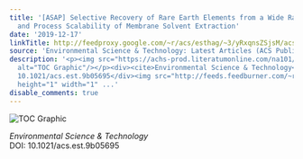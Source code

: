 ```yaml
---
title: '[ASAP] Selective Recovery of Rare Earth Elements from a Wide Range of E-Waste
  and Process Scalability of Membrane Solvent Extraction'
date: '2019-12-17'
linkTitle: http://feedproxy.google.com/~r/acs/esthag/~3/yRxqnsZSjsM/acs.est.9b05695
source: 'Environmental Science & Technology: Latest Articles (ACS Publications)'
description: '<p><img src="https://achs-prod.literatumonline.com/na101/home/literatum/publisher/achs/journals/content/esthag/0/esthag.ahead-of-print/acs.est.9b05695/20191217/images/medium/es9b05695_0004.gif"
  alt="TOC Graphic"/></p><div><cite>Environmental Science & Technology</cite></div><div>DOI:
  10.1021/acs.est.9b05695</div><img src="http://feeds.feedburner.com/~r/acs/esthag/~4/yRxqnsZSjsM"
  height="1" width="1" ...'
disable_comments: true
---
```

<p><img src="https://achs-prod.literatumonline.com/na101/home/literatum/publisher/achs/journals/content/esthag/0/esthag.ahead-of-print/acs.est.9b05695/20191217/images/medium/es9b05695_0004.gif" alt="TOC Graphic"/></p><div><cite>Environmental Science & Technology</cite></div><div>DOI: 10.1021/acs.est.9b05695</div><img src="http://feeds.feedburner.com/~r/acs/esthag/~4/yRxqnsZSjsM" height="1" width="1" ...